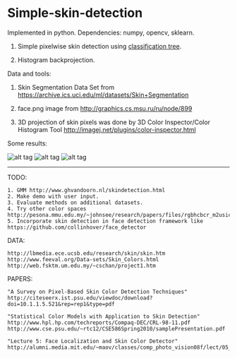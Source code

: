 # Simple-skin-detection

Implemented in python. Dependencies: numpy, opencv, sklearn.

1. Simple pixelwise skin detection using [classification tree](http://scikit-learn.org/stable/modules/generated/sklearn.tree.DecisionTreeClassifier.html).

2. Histogram backprojection.

Data and tools:

1. Skin Segmentation Data Set from https://archive.ics.uci.edu/ml/datasets/Skin+Segmentation

2. face.png image from http://graphics.cs.msu.ru/ru/node/899

3. 3D projection of skin pixels was done by 3D Color Inspector/Color Histogram Tool http://imagej.net/plugins/color-inspector.html 

Some results:

![alt tag](https://github.com/mrgloom/Simple-skin-detection/blob/master/face.png)
![alt tag](https://github.com/mrgloom/Simple-skin-detection/blob/master/results/result_RGB.png) 
![alt tag](https://github.com/mrgloom/Simple-skin-detection/blob/master/results/result_HSV.png)


----------------------------------------------------------------------------------------------------------------------
TODO:
~~~
1. GMM http://www.ghvandoorn.nl/skindetection.html
2. Make demo with user input.
3. Evaluate methods on additional datasets.
4. Try other color spaces http://pesona.mmu.edu.my/~johnsee/research/papers/files/rgbhcbcr_m2usic06.pdf
5. Incorporate skin detection in face detection framework like https://github.com/collinhover/face_detector
~~~


DATA:
~~~
http://lbmedia.ece.ucsb.edu/research/skin/skin.htm
http://www.feeval.org/Data-sets/Skin_Colors.html
http://web.fsktm.um.edu.my/~cschan/project1.htm
~~~

PAPERS:
~~~
"A Survey on Pixel-Based Skin Color Detection Techniques"
http://citeseerx.ist.psu.edu/viewdoc/download?doi=10.1.1.5.521&rep=rep1&type=pdf

"Statistical Color Models with Application to Skin Detection"
http://www.hpl.hp.com/techreports/Compaq-DEC/CRL-98-11.pdf
http://www.cse.psu.edu/~rtc12/CSE586Spring2010/samplePresentation.pdf

"Lecture 5: Face Localization and Skin Color Detector"
http://alumni.media.mit.edu/~maov/classes/comp_photo_vision08f/lect/05_skin_detection.pdf


~~~
